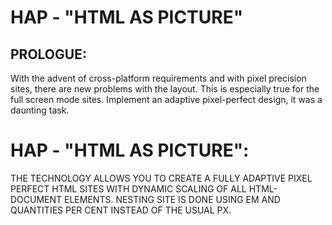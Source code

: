 HAP - "HTML AS PICTURE"
===========

## PROLOGUE:

With the advent of cross-platform requirements and with pixel precision sites, there are new problems with the layout.
This is especially true for the full screen mode sites.
Implement an adaptive pixel-perfect design, it was a daunting task.
## 

HAP - "HTML AS PICTURE":
===========

THE TECHNOLOGY ALLOWS YOU TO CREATE A FULLY ADAPTIVE PIXEL PERFECT HTML SITES WITH DYNAMIC SCALING OF ALL HTML-DOCUMENT ELEMENTS. NESTING SITE IS DONE USING EM AND QUANTITIES PER CENT INSTEAD OF THE USUAL PX.
